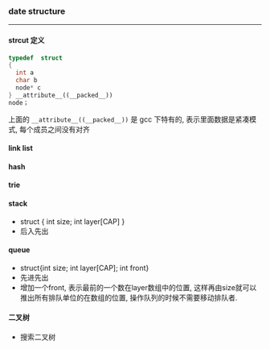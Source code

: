 ﻿<!--c-->
### date structure

----

#### strcut 定义

```cpp
typedef  struct
{
  int a
  char b
  node* c
} __attribute__((__packed__))
node；
```
上面的 `__attribute__((__packed__))` 是 gcc 下特有的, 表示里面数据是紧凑模式, 每个成员之间没有对齐

#### link list

#### hash

#### trie

#### stack

* struct { int size; int layer[CAP] }
* 后入先出

#### queue

-   struct{int size; int layer[CAP]; int front}
-   先进先出
-   增加一个front, 表示最前的一个数在layer数组中的位置, 这样再由size就可以推出所有排队单位的在数组的位置, 操作队列的时候不需要移动排队者. 

#### 二叉树

-   搜索二叉树
